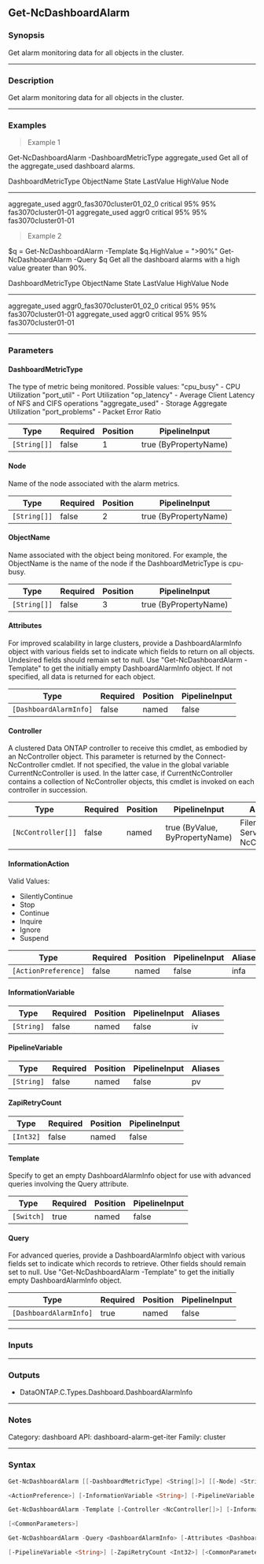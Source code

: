 Get-NcDashboardAlarm
--------------------

### Synopsis
Get alarm monitoring data for all objects in the cluster.

---

### Description

Get alarm monitoring data for all objects in the cluster.

---

### Examples
> Example 1

Get-NcDashboardAlarm -DashboardMetricType aggregate_used
Get all of the aggregate_used dashboard alarms.

DashboardMetricType      ObjectName                   State           LastValue    HighValue Node
-------------------      ----------                   -----           ---------    --------- ----
aggregate_used           aggr0_fas3070cluster01_02_0  critical              95%          95% fas3070cluster01-01
aggregate_used           aggr0                        critical              95%          95% fas3070cluster01-01

> Example 2

$q = Get-NcDashboardAlarm -Template
$q.HighValue = ">90%"
Get-NcDashboardAlarm -Query $q
Get all the dashboard alarms with a high value greater than 90%.

DashboardMetricType      ObjectName                   State           LastValue    HighValue Node
-------------------      ----------                   -----           ---------    --------- ----
aggregate_used           aggr0_fas3070cluster01_02_0  critical              95%          95% fas3070cluster01-01
aggregate_used           aggr0                        critical              95%          95% fas3070cluster01-01

---

### Parameters
#### **DashboardMetricType**
The type of metric being monitored. Possible values: 
"cpu_busy"       - CPU Utilization
"port_util"      - Port Utilization
"op_latency"     - Average Client Latency of NFS and CIFS operations
"aggregate_used" - Storage Aggregate Utilization
"port_problems"  - Packet Error Ratio

|Type        |Required|Position|PipelineInput        |
|------------|--------|--------|---------------------|
|`[String[]]`|false   |1       |true (ByPropertyName)|

#### **Node**
Name of the node associated with the alarm metrics.

|Type        |Required|Position|PipelineInput        |
|------------|--------|--------|---------------------|
|`[String[]]`|false   |2       |true (ByPropertyName)|

#### **ObjectName**
Name associated with the object being monitored.  For example, the ObjectName is the name of the node if the DashboardMetricType is cpu-busy.

|Type        |Required|Position|PipelineInput        |
|------------|--------|--------|---------------------|
|`[String[]]`|false   |3       |true (ByPropertyName)|

#### **Attributes**
For improved scalability in large clusters, provide a DashboardAlarmInfo object with various fields set to indicate which fields to return on all objects.  Undesired fields should remain set to null.  Use "Get-NcDashboardAlarm -Template" to get the initially empty DashboardAlarmInfo object.  If not specified, all data is returned for each object.

|Type                  |Required|Position|PipelineInput|
|----------------------|--------|--------|-------------|
|`[DashboardAlarmInfo]`|false   |named   |false        |

#### **Controller**
A clustered Data ONTAP controller to receive this cmdlet, as embodied by an NcController object.  This parameter is returned by the Connect-NcController cmdlet.  If not specified, the value in the global variable CurrentNcController is used.  In the latter case, if CurrentNcController contains a collection of NcController objects, this cmdlet is invoked on each controller in succession.

|Type              |Required|Position|PipelineInput                 |Aliases                          |
|------------------|--------|--------|------------------------------|---------------------------------|
|`[NcController[]]`|false   |named   |true (ByValue, ByPropertyName)|Filer<br/>Server<br/>NcController|

#### **InformationAction**

Valid Values:

* SilentlyContinue
* Stop
* Continue
* Inquire
* Ignore
* Suspend

|Type                |Required|Position|PipelineInput|Aliases|
|--------------------|--------|--------|-------------|-------|
|`[ActionPreference]`|false   |named   |false        |infa   |

#### **InformationVariable**

|Type      |Required|Position|PipelineInput|Aliases|
|----------|--------|--------|-------------|-------|
|`[String]`|false   |named   |false        |iv     |

#### **PipelineVariable**

|Type      |Required|Position|PipelineInput|Aliases|
|----------|--------|--------|-------------|-------|
|`[String]`|false   |named   |false        |pv     |

#### **ZapiRetryCount**

|Type     |Required|Position|PipelineInput|
|---------|--------|--------|-------------|
|`[Int32]`|false   |named   |false        |

#### **Template**
Specify to get an empty DashboardAlarmInfo object for use with advanced queries involving the Query attribute.

|Type      |Required|Position|PipelineInput|
|----------|--------|--------|-------------|
|`[Switch]`|true    |named   |false        |

#### **Query**
For advanced queries, provide a DashboardAlarmInfo object with various fields set to indicate which records to retrieve.  Other fields should remain set to null.  Use "Get-NcDashboardAlarm -Template" to get the initially empty DashboardAlarmInfo object.

|Type                  |Required|Position|PipelineInput|
|----------------------|--------|--------|-------------|
|`[DashboardAlarmInfo]`|true    |named   |false        |

---

### Inputs

---

### Outputs
* DataONTAP.C.Types.Dashboard.DashboardAlarmInfo

---

### Notes
Category: dashboard
API: dashboard-alarm-get-iter
Family: cluster

---

### Syntax
```PowerShell
Get-NcDashboardAlarm [[-DashboardMetricType] <String[]>] [[-Node] <String[]>] [[-ObjectName] <String[]>] [-Attributes <DashboardAlarmInfo>] [-Controller <NcController[]>] [-InformationAction 
```
```PowerShell
<ActionPreference>] [-InformationVariable <String>] [-PipelineVariable <String>] [-ZapiRetryCount <Int32>] [<CommonParameters>]
```
```PowerShell
Get-NcDashboardAlarm -Template [-Controller <NcController[]>] [-InformationAction <ActionPreference>] [-InformationVariable <String>] [-PipelineVariable <String>] [-ZapiRetryCount <Int32>] 
```
```PowerShell
[<CommonParameters>]
```
```PowerShell
Get-NcDashboardAlarm -Query <DashboardAlarmInfo> [-Attributes <DashboardAlarmInfo>] [-Controller <NcController[]>] [-InformationAction <ActionPreference>] [-InformationVariable <String>] 
```
```PowerShell
[-PipelineVariable <String>] [-ZapiRetryCount <Int32>] [<CommonParameters>]
```
